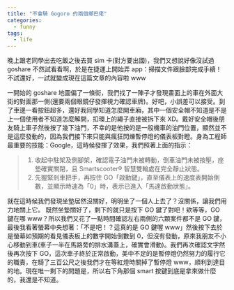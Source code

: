```yaml
---
title: "不會騎 Gogoro 的兩個鄉巴佬"
categories:
  - funny
tags:
  - life
---
```


晚上跟老同學出去吃飯之後去買 sim 卡(對方要出國)，我們又想說好像沒試過 goshare 不然試看看啊，於是在捷運上開始弄 app：掃描文件跟臉部完成手續！不試還好，一試就變成現在這篇文章的內容啦 www

一開始的 goshare 地圖偏了一條街，我們找了一陣子才發現畫面上的車在外面大街的對面那一側(還要兩個眼鏡仔發揮視力確認車牌)。好吧，小誤差可以接受。到了車邊一看按鈕超多，還好我同學知道怎麼開車廂，其中一個安全帽不知道是不是上一個使用者不知道怎麼解開，扣環上的繩子直接被拆下來 XD。戴好安全帽後朋友騎上車子然後按了幾下油門，不幸的是他按的是一般機車的油門位置，顯然並不是這麼發動的，因為我們接下來只能與瘋狂閃爍暫停燈的儀表板對瞪。身為工程師最重要的技能：Google，這時候發揮了效果，我們照著上面的指示：

> 1. 收起中駐架及側腳架，確認電子油門未被轉動，倒車油門未被按壓，座墊確實關閉，且 Smartscooter® 智慧雙輪處在完全靜止狀態。
> 2. 先握緊剎車把手，再按住 GO「啟動鍵」，直至儀表上的速度表開始倒數，並顯示時速為「0」時，表示已進入「馬達啟動狀態」。

就在這時候我們發現坐墊居然沒關好，明明坐了一個人上去了？沒關係，讓我們用力地關上它。
既然坐墊關好了，剩下的就只是按下 GO 鍵了對吧！欸等等，GO 鍵在哪 www？所以我們又花了一點時間確認左右兩側的六顆案件都不是 GO 鍵，最後我看著螢幕中央想著：「不是吧！？這真的是 GO 鍵喔 www」然後按下去於是螢幕如預期的看見儀表板上的數字開始倒數到 0，但沒有發動，原來我朋友不小心移動到車(車子一半在馬路旁的排水溝蓋上，確實會滑動)。我們再次確認文字然後再次按下 GO，這次車子終於正常啟動，美中不足的是暫停燈仍然努力的履行它的職責，在騎了三百公尺之後我們才在等紅燈時關掉了暫停燈 www，順利到達目的地。現在唯一剩下的問題是，所以右下角那個 smart 按鍵到底是拿來做什麼的，我還是不知道。

